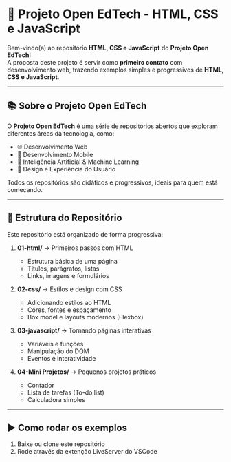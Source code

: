 # 🚀 Projeto Open EdTech - HTML, CSS e JavaScript

Bem-vindo(a) ao repositório **HTML, CSS e JavaScript** do **Projeto Open EdTech**!  
A proposta deste projeto é servir como **primeiro contato** com desenvolvimento web, trazendo exemplos simples e progressivos de **HTML, CSS e JavaScript**.

---

## 📚 Sobre o Projeto Open EdTech
O **Projeto Open EdTech** é uma série de repositórios abertos que exploram diferentes áreas da tecnologia, como:
- 🌐 Desenvolvimento Web
- 📱 Desenvolvimento Mobile
- 🤖 Inteligência Artificial & Machine Learning
- 🎨 Design e Experiência do Usuário

Todos os repositórios são didáticos e progressivos, ideais para quem está começando.

---

## 📂 Estrutura do Repositório
Este repositório está organizado de forma progressiva:

1. **01-html/** → Primeiros passos com HTML  
   - Estrutura básica de uma página  
   - Títulos, parágrafos, listas  
   - Links, imagens e formulários  

2. **02-css/** → Estilos e design com CSS  
   - Adicionando estilos ao HTML  
   - Cores, fontes e espaçamento  
   - Box model e layouts modernos (Flexbox)  

3. **03-javascript/** → Tornando páginas interativas  
   - Variáveis e funções  
   - Manipulação do DOM  
   - Eventos e interatividade  

4. **04-Mini Projetos/** → Pequenos projetos práticos  
   - Contador  
   - Lista de tarefas (To-do list)  
   - Calculadora simples  

---

## ▶️ Como rodar os exemplos
1. Baixe ou clone este repositório
2. Rode através da extenção LiveServer do VSCode 
